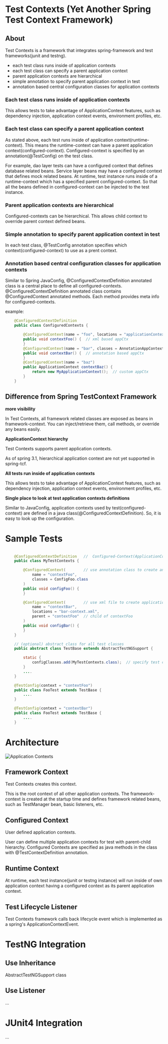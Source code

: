 # Test Contexts (Yet Another Spring Test Context Framework)

## About

Test Contexts is a framework that integrates spring-framework and test frameworks(junit and testng).

- each test class runs inside of application contexts
- each test class can specify a parent application context
- parent application contexts are hierarchical
- simple annotation to specify parent application context in test
- annotation based central configuration classes for application contexts


### Each test class runs inside of application contexts
This allows tests to take advantage of ApplicationContext features, such as dependency injection, application context events, environment profiles, etc.

### Each test class can specify a parent application context
As stated above, each test runs inside of application context(runtime-context). This means the runtime-context can have a parent application context(configured-context).
Configured-context is specified by an annotation(@TestConfig) on the test class.

For example, dao layer tests can have a configured context that defines database related beans.
Service layer beans may have a configured context that defines mock related beans.
At runtime, test instance runs inside of a runtime-context which has a specified parent configured-context.
So that all the beans defined in configured-context can be injected to the test instance.

### Parent application contexts are hierarchical
Configured-contexts can be hierarchical. This allows child context to override parent context defined beans.


### Simple annotation to specify parent application context in test
In each test class, @TestConfig annotation specifies which context(configured-context) to use as a prent context.


### Annotation based central configuration classes for application contexts
Similar to Spring JavaConfig, @ConfiguredContextDefinition annotated class is a central place to define all configured-contexts.
@ConfiguredContextDefinition annotated class contains @ConfiguredContext annotated methods. Each method provides meta info for configured-contexts.


example:

````java
    @ConfiguredContextDefinition
    public class ConfiguredContexts {

        @ConfiguredContext(name = "foo", locations = "applicationContext.xml")
        public void contextFoo() {  // xml based appCtx
        }
        @ConfiguredContext(name = "bar", classes = AnnotationAppContext.class)
        public void contextBar() {  // annotation based appCtx
        }
        @ConfiguredContext(name = "baz")
        public ApplicationContext contextBaz() {
            return new MyApplicationContext();  // custom appCtx
        }
    }
````


## Difference from Spring TestContext Framework

**more visibility**

In Test Contexts, all framework related classes are exposed as beans in framework-context.
You can inject/retrieve them, call methods, or override any beans easily.


**ApplicationContext hierarchy**

Test Contexts supports parent application contexts.

As of spring 3.1, hierarchical application context are not yet supported in spring-tcf.


**All tests run inside of application contexts**

This allows tests to take advantage of ApplicationContext features, such as dependency injection, application context events, environment profiles, etc.


**Single place to look at test application contexts definitions**

Similar to JavaConfig, application contexts used by test(configured-context) are defined in a java class(@ConfiguredContextDefinition).
So, it is easy to look up the configuration.


# Sample Tests


````java

    @ConfiguredContextDefinition   //  Configured-Context(ApplicationContext) definition
    public class MyTestContexts {

        @ConfiguredContext(        // use annotation class to create an application context
            name = "contextFoo",
            classes = ConfigFoo.class
        )
        public void configFoo() {
        }

        @ConfiguredContext(        // use xml file to create application context
            name = "contextBar",
            locations = "bar-context.xml",
            parent = "contextFoo"  // child of contextFoo
        )
        public void configBar() {
        }
    }
````

````java
    // (optional) abstract class for all test classes
    public abstract class TestBase extends AbstractTestNGSupport {

        static {
            configClasses.add(MyTestContexts.class);  // specify test contexts class
        }
        ....
    }
````

````java
    @TestConfig(context = "contextFoo")
    public class FooTest extends TestBase {
        ....
    }

    @TestConfig(context = "contextBar")
    public class FooTest extends TestBase {
        ....
    }
````

# Architecture

![Application Contexts](https://docs.google.com/drawings/pub?id=1kLSdwxMUdfcYO4qqBYGAZTukQ6sGjmySGihZNnHAuqE&w=960&h=720)

## Framework Context

Test Contexts creates this context.

This is the root context of all other application contexts.
The framework-context is created at the startup time and defines framework related beans, such as TestManager bean, basic listeners, etc.


## Configured Context

User defined application contexts.

User can define multiple application contexts for test with parent-child hierarchy. Configured Contexts are specified as java methods in the class with @TestContextDefinition annotation.


## Runtime Context

At runtime, each test instance(junit or testng instance) will run inside of own application context having a configured context as its parent application context.


## Test Lifecycle Listener

Test Contexts framework calls back lifecycle event which is implemented as a spring's ApplicationContextEvent.


# TestNG Integration

## Use Inheritance

AbstractTestNGSupport class

## Use Listener

...

# JUnit4 Integration

...
